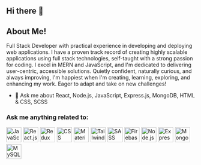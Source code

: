 ## Hi there 👋

## About Me!
<!--
**ayazcoder/ayazcoder** is a ✨ _special_ ✨ repository because its `README.md` (this file) appears on your GitHub profile.

Here are some ideas to get you started:

- 🔭 I’m currently working on ...
- 🌱 I’m currently learning ...
- 👯 I’m looking to collaborate on ...
- 🤔 I’m looking for help with ...
- 💬 Ask me about ...
- 📫 How to reach me: ...
- 😄 Pronouns: ...
- ⚡ Fun fact: ...
-->

Full Stack Developer with practical experience in developing and deploying web applications. I have a proven track record of creating highly scalable applications using full stack technologies, self-taught with a strong passion for coding. I excel in MERN and JavaScript, and I'm dedicated to delivering user-centric, accessible solutions. Quietly confident, naturally curious, and always improving, I'm happiest when I'm creating, learning, exploring, and enhancing my work. Eager to adapt and take on new challenges!

- 💬 Ask me about React, Node.js, JavaScript, Express.js, MongoDB, HTML & CSS, SCSS

### Ask me anything related to:
<div style="display: flex; gap: 5px; flex-wrap: wrap;">
<img src="https://img.icons8.com/color/48/000000/javascript.png" alt="JavaScript" width="40" height="40"/> 
<img src="https://img.icons8.com/color/48/000000/react-native.png" alt="React.js" width="40" height="40"/> 
<img src="https://img.icons8.com/color/48/000000/redux.png" alt="Redux Toolkit" width="40" height="40"/> 
<img src="https://img.icons8.com/color/48/000000/css3.png" alt="CSS" width="40" height="40"/> 
<img src="https://img.icons8.com/color/48/000000/material-ui.png" alt="Material-UI" width="40" height="40"/> 
<img src="https://img.icons8.com/color/48/000000/tailwindcss.png" alt="Tailwind CSS" width="40" height="40"/> 
<img src="https://img.icons8.com/color/48/000000/sass.png" alt="SASS" width="40" height="40"/> 
<img src="https://img.icons8.com/color/48/000000/firebase.png" alt="Firebase Functions" width="40" height="40"/> 
<img src="https://img.icons8.com/color/48/000000/nodejs.png" alt="Node.js" width="40" height="40"/> 
<img src="https://img.icons8.com/color/48/000000/express.png" alt="Express.js" width="40" height="40"/> 
<img src="https://img.icons8.com/color/48/000000/mongodb.png" alt="MongoDB" width="40" height="40"/> 
<img src="https://img.icons8.com/color/48/000000/mysql-logo.png" alt="MySQL" width="40" height="40"/>
</div>
